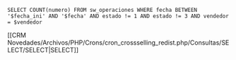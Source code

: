 `SELECT COUNT(numero) FROM sw_operaciones WHERE fecha BETWEEN '$fecha_ini' AND '$fecha' AND estado != 1 AND estado != 3 AND vendedor = $vendedor`

[[CRM Novedades/Archivos/PHP/Crons/cron_crossselling_redist.php/Consultas/SELECT/SELECT|SELECT]]